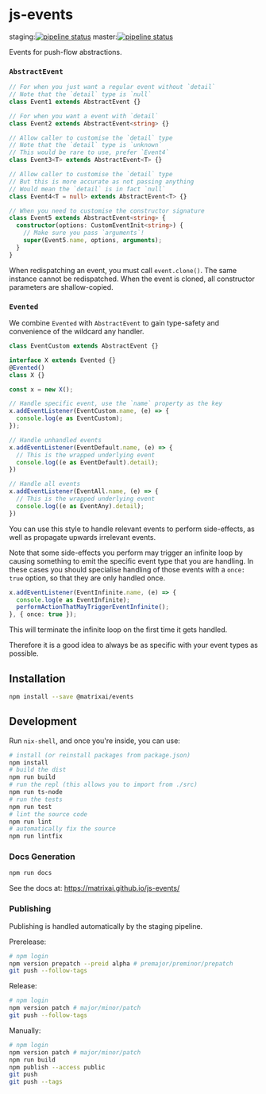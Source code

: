 # js-events

staging:[![pipeline status](https://gitlab.com/MatrixAI/open-source/js-events/badges/staging/pipeline.svg)](https://gitlab.com/MatrixAI/open-source/js-events/commits/staging)
master:[![pipeline status](https://gitlab.com/MatrixAI/open-source/js-events/badges/master/pipeline.svg)](https://gitlab.com/MatrixAI/open-source/js-events/commits/master)

Events for push-flow abstractions.

### `AbstractEvent`

```ts
// For when you just want a regular event without `detail`
// Note that the `detail` type is `null`
class Event1 extends AbstractEvent {}

// For when you want a event with `detail`
class Event2 extends AbstractEvent<string> {}

// Allow caller to customise the `detail` type
// Note that the `detail` type is `unknown`
// This would be rare to use, prefer `Event4`
class Event3<T> extends AbstractEvent<T> {}

// Allow caller to customise the `detail` type
// But this is more accurate as not passing anything
// Would mean the `detail` is in fact `null`
class Event4<T = null> extends AbstractEvent<T> {}

// When you need to customise the constructor signature
class Event5 extends AbstractEvent<string> {
  constructor(options: CustomEventInit<string>) {
    // Make sure you pass `arguments`!
    super(Event5.name, options, arguments);
  }
}
```

When redispatching an event, you must call `event.clone()`. The same instance cannot be redispatched. When the event is cloned, all constructor parameters are shallow-copied.

### `Evented`

We combine `Evented` with `AbstractEvent` to gain type-safety and convenience of the wildcard any handler.

```ts
class EventCustom extends AbstractEvent {}

interface X extends Evented {}
@Evented()
class X {}

const x = new X();

// Handle specific event, use the `name` property as the key
x.addEventListener(EventCustom.name, (e) => {
  console.log(e as EventCustom);
});

// Handle unhandled events
x.addEventListener(EventDefault.name, (e) => {
  // This is the wrapped underlying event
  console.log((e as EventDefault).detail);
})

// Handle all events
x.addEventListener(EventAll.name, (e) => {
  // This is the wrapped underlying event
  console.log((e as EventAny).detail);
})
```

You can use this style to handle relevant events to perform side-effects, as well as propagate upwards irrelevant events.

Note that some side-effects you perform may trigger an infinite loop by causing something to emit the specific event type that you are handling. In these cases you should specialise handling of those events with a `once: true`  option, so that they are only handled once.

```ts
x.addEventListener(EventInfinite.name, (e) => {
  console.log(e as EventInfinite);
  performActionThatMayTriggerEventInfinite();
}, { once: true });
```

This will terminate the infinite loop on the first time it gets handled.

Therefore it is a good idea to always be as specific with your event types as possible.

## Installation

```sh
npm install --save @matrixai/events
```

## Development

Run `nix-shell`, and once you're inside, you can use:

```sh
# install (or reinstall packages from package.json)
npm install
# build the dist
npm run build
# run the repl (this allows you to import from ./src)
npm run ts-node
# run the tests
npm run test
# lint the source code
npm run lint
# automatically fix the source
npm run lintfix
```

### Docs Generation

```sh
npm run docs
```

See the docs at: https://matrixai.github.io/js-events/

### Publishing

Publishing is handled automatically by the staging pipeline.

Prerelease:

```sh
# npm login
npm version prepatch --preid alpha # premajor/preminor/prepatch
git push --follow-tags
```

Release:

```sh
# npm login
npm version patch # major/minor/patch
git push --follow-tags
```

Manually:

```sh
# npm login
npm version patch # major/minor/patch
npm run build
npm publish --access public
git push
git push --tags
```
